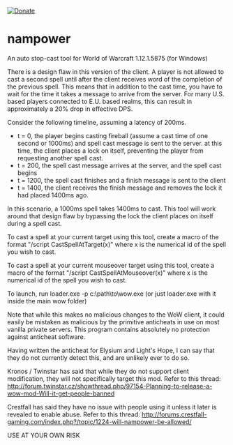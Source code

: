 [![Donate](https://img.shields.io/badge/Donate-PayPal-green.svg)](https://www.paypal.com/cgi-bin/webscr?cmd=_s-xclick&hosted_button_id=QFWZUEMC5N3SW)

nampower
========

An auto stop-cast tool for World of Warcraft 1.12.1.5875 (for Windows)

There is a design flaw in this version of the client.  A player is not allowed to cast a
second spell until after the client receives word of the completion of the previous spell.
This means that in addition to the cast time, you have to wait for the time it takes a
message to arrive from the server.  For many U.S. based players connected to E.U. based
realms, this can result in approximately a 20% drop in effective DPS.

Consider the following timeline, assuming a latency of 200ms.

* t = 0, the player begins casting fireball (assume a cast time of one second or 1000ms)
       and spell cast message is sent to the server.  at this time, the client places
       a lock on itself, preventing the player from requesting another spell cast.
* t = 200, the spell cast message arrives at the server, and the spell cast begins
* t = 1200, the spell cast finishes and a finish message is sent to the client
* t = 1400, the client receives the finish message and removes the lock it had placed
          1400ms ago.
		  
In this scenario, a 1000ms spell takes 1400ms to cast.  This tool will work around that
design flaw by bypassing the lock the client places on itself during a spell cast.

To cast a spell at your current target using this tool, create a macro of the format
"/script CastSpellAtTarget(x)" where x is the numerical id of the spell you wish to cast.

To cast a spell at your current mouseover target using this tool, create a macro of the
format "/script CastSpellAtMouseover(x)" where x is the numerical id of the spell you
wish to cast.

To launch, run loader.exe -p c:\path\to\wow.exe (or just loader.exe with it inside the
main wow folder)

Note that while this makes no malicious changes to the WoW client, it could easily be
mistaken as malicious by the primitive anticheats in use on most vanilla private
servers.  This program contains absolutely no protection against anticheat software.

Having written the anticheat for Elysium and Light's Hope, I can say that they do not
currently detect this, and are unlikely ever to do so.

Kronos / Twinstar has said that while they do not support client modification, they
will not specifically target this mod.  Refer to this thread:
http://forum.twinstar.cz/showthread.php/97154-Planning-to-release-a-wow-mod-Will-it-get-people-banned

Crestfall has said they have no issue with people using it unless it later is revealed to
enable abuse.  Refer to this thread: http://forums.crestfall-gaming.com/index.php?/topic/1224-will-nampower-be-allowed/

USE AT YOUR OWN RISK